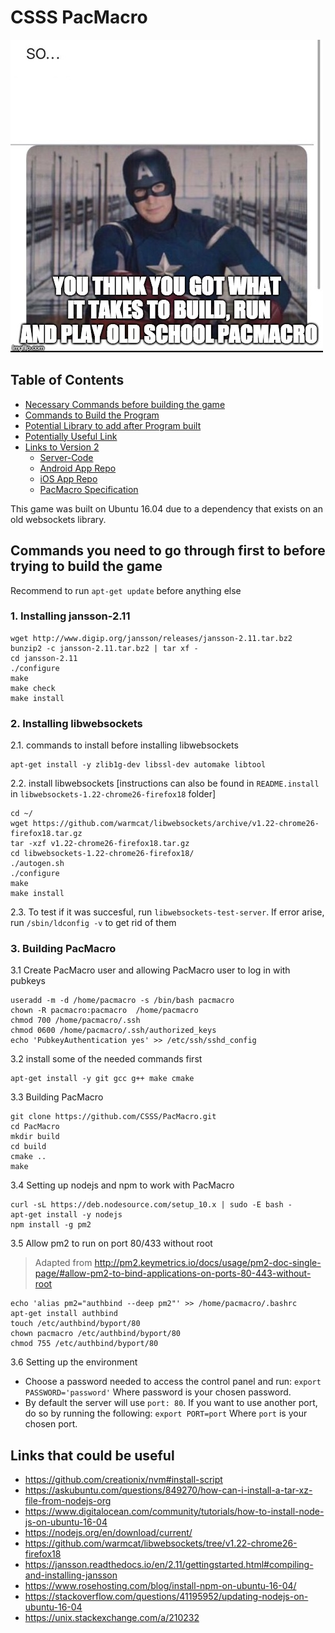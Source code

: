 # CSSS PacMacro

![Captain America PSA](captain_pacmacro_psa.jpg)  
  
## Table of Contents
 - [Necessary Commands before building the game](#commands-you-need-to-go-through-first-to-before-trying-to-build-the-game)
 - [Commands to Build the Program](#commands-to-built-the-program)
 - [Potential Library to add after Program built](#potential-library-needed-after-program-is-built)
 - [Potentially Useful Link](#links-that-could-be-useful)
 - [Links to Version 2](https://github.com/pacmacro)  
   - [Server-Code](https://github.com/pacmacro/pm-server)
   - [Android App Repo](https://github.com/pacmacro/pm-android)
   - [iOS App Repo](https://github.com/pacmacro/pm-iOS)
   - [PacMacro Specification](https://github.com/pacmacro/pm-specification)


This game was built on Ubuntu 16.04 due to a dependency that exists on an old websockets library.

## Commands you need to go through first to before trying to build the game

Recommend to run `apt-get update` before anything else

### 1. Installing jansson-2.11
```shell
wget http://www.digip.org/jansson/releases/jansson-2.11.tar.bz2
bunzip2 -c jansson-2.11.tar.bz2 | tar xf -
cd jansson-2.11
./configure
make
make check
make install
```

### 2. Installing libwebsockets

   2.1. commands to install before installing libwebsockets
```shell
apt-get install -y zlib1g-dev libssl-dev automake libtool
```
   2.2. install libwebsockets [instructions can also be found in `README.install` in `libwebsockets-1.22-chrome26-firefox18` folder]
```shell
cd ~/
wget https://github.com/warmcat/libwebsockets/archive/v1.22-chrome26-firefox18.tar.gz
tar -xzf v1.22-chrome26-firefox18.tar.gz
cd libwebsockets-1.22-chrome26-firefox18/
./autogen.sh
./configure
make
make install
```
   2.3. To test if it was succesful, run `libwebsockets-test-server`. If error arise, run `/sbin/ldconfig -v` to get rid of them

### 3. Building PacMacro

3.1 Create PacMacro user and allowing PacMacro user to log in with pubkeys
```shell
useradd -m -d /home/pacmacro -s /bin/bash pacmacro
chown -R pacmacro:pacmacro  /home/pacmacro
chmod 700 /home/pacmacro/.ssh
chmod 0600 /home/pacmacro/.ssh/authorized_keys
echo 'PubkeyAuthentication yes' >> /etc/ssh/sshd_config
```

3.2 install some of the needed commands first
```shell
apt-get install -y git gcc g++ make cmake
```

3.3 Building PacMacro
```
git clone https://github.com/CSSS/PacMacro.git
cd PacMacro
mkdir build
cd build
cmake ..
make
```

3.4 Setting up nodejs and npm to work with PacMacro
```shell
curl -sL https://deb.nodesource.com/setup_10.x | sudo -E bash -
apt-get install -y nodejs
npm install -g pm2
```

3.5 Allow pm2 to run on port 80/433 without root
>Adapted from http://pm2.keymetrics.io/docs/usage/pm2-doc-single-page/#allow-pm2-to-bind-applications-on-ports-80-443-without-root
```shell
echo 'alias pm2="authbind --deep pm2"' >> /home/pacmacro/.bashrc
apt-get install authbind
touch /etc/authbind/byport/80
chown pacmacro /etc/authbind/byport/80
chmod 755 /etc/authbind/byport/80
```
3.6 Setting up the environment
 - Choose a password needed to access the control panel and run: `export PASSWORD='password'` Where password is your chosen password.
 - By default the server will use `port: 80`. If you want to use another port, do so by running the following: `export PORT=port` Where `port` is your chosen port.


## Links that could be useful  
 - https://github.com/creationix/nvm#install-script
 - https://askubuntu.com/questions/849270/how-can-i-install-a-tar-xz-file-from-nodejs-org
 - https://www.digitalocean.com/community/tutorials/how-to-install-node-js-on-ubuntu-16-04
 - https://nodejs.org/en/download/current/
 - https://github.com/warmcat/libwebsockets/tree/v1.22-chrome26-firefox18
 - https://jansson.readthedocs.io/en/2.11/gettingstarted.html#compiling-and-installing-jansson
 - https://www.rosehosting.com/blog/install-npm-on-ubuntu-16-04/
 - https://stackoverflow.com/questions/41195952/updating-nodejs-on-ubuntu-16-04
 - https://unix.stackexchange.com/a/210232